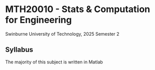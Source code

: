 # MTH20010 - Stats & Computation for Engineering
Swinburne University of Technology, 2025 Semester 2

## Syllabus
The majority of this subject is written in Matlab